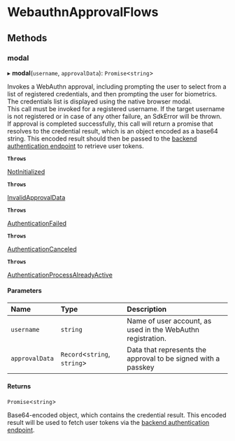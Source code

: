 
# WebauthnApprovalFlows


## Methods

### modal

▸ **modal**(`username`, `approvalData`): `Promise`<`string`\>

Invokes a WebAuthn approval, including prompting the user to select from a list of registered credentials, and then prompting the user for biometrics. The credentials list is displayed using the native browser modal.<br/>
This call must be invoked for a registered username. If the target username is not registered or in case of any other failure, an SdkError will be thrown.<br/>
If approval is completed successfully, this call will return a promise that resolves to the credential result, which is an object encoded as a base64 string. This encoded result should then be passed to the [backend authentication endpoint](/openapi/user/backend-webauthn/#operation/authenticateWebauthnCredential) to retrieve user tokens.<br/>

**`Throws`**

[NotInitialized](../enums/ErrorCode.md#notinitialized)

**`Throws`**

[InvalidApprovalData](../enums/ErrorCode.md#invalidapprovaldata)

**`Throws`**

[AuthenticationFailed](../enums/ErrorCode.md#authenticationfailed)

**`Throws`**

[AuthenticationCanceled](../enums/ErrorCode.md#authenticationcanceled)

**`Throws`**

[AuthenticationProcessAlreadyActive](../enums/ErrorCode.md#authenticationprocessalreadyactive)

#### Parameters

| Name | Type | Description |
| :------ | :------ | :------ |
| `username` | `string` | Name of user account, as used in the WebAuthn registration. |
| `approvalData` | `Record`<`string`, `string`\> | Data that represents the approval to be signed with a passkey |

#### Returns

`Promise`<`string`\>

Base64-encoded object, which contains the credential result. This encoded result will be used to fetch user tokens via the [backend authentication endpoint](/openapi/user/backend-webauthn/#operation/authenticateWebauthnCredential).
